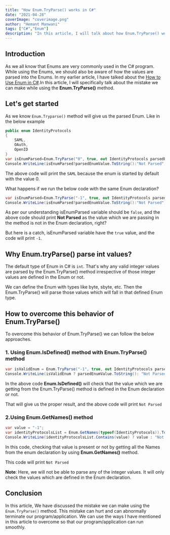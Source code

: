 ```yaml
---
title: "How Enum.TryParse() works in C#"
date: "2021-04-28"
coverImage: "coverimage.png"
author: "Hemant Manwani"
tags: ["C#","Enum"]
description: "In this article, I will talk about how Enum.TryParse() works in C# and mistake which we can make while using it."
---
```

## Introduction
 
As we all know that Enums are very commonly used in the C# program. While using the Enums, we should also be aware of how the values are parsed into the Enums. In my earlier article, I have talked about the [How to Use Enum in C#](https://www.loginradius.com/blog/engineering/enum-csharp/).In this article, I will specifically talk about the mistake we can make while using the **Enum.TryParse()** method.
 
## Let's get started
 
As we know `Enum.Tryparse()` method will give us the parsed Enum. Like in the below example
 
```c#
public enum IdentityProtocols
{
    SAML,
    OAuth,
    OpenID
}
var isEnumParsed=Enum.TryParse("0", true, out IdentityProtocols parsedEnumValue);
Console.WriteLine(isEnumParsed?parsedEnumValue.ToString():"Not Parsed");
``` 

The above code will print the `SAML` because the enum is started by default with the value 0.
 
What happens if we run the below code with the same Enum declaration?
 
```c#
var isEnumParsed=Enum.TryParse("-1", true, out IdentityProtocols parsedEnumValue);
Console.WriteLine(isEnumParsed?parsedEnumValue.ToString():"Not Parsed");
``` 
As per our understanding isEnumParsed variable should be `false`, and the above code should print **Not Parsed** as the value which we are passing in the method is not in the Enum declaration, right?
 
But here is a catch, isEnumParsed variable have the `true` value, and the code will print `-1`.
 
## Why Enum.tryParse() parse int values?
 
The default type of Enum in C# is `int`. That's why any valid integer values are parsed by the Enum.TryParse() method irrespective of those integer values are defined in the Enum or not. 
 
We can define the Enum with types like byte, sbyte, etc. Then the Enum.TryParse() will parse those values which will fall in that defined Enum type.
 
## How to overcome this behavior of Enum.TryParse()
 
To overcome this behavior of Enum.TryParse() we can follow the below approaches.
 
### 1. Using Enum.IsDefined() method with Enum.TryParse() method
 
```c#
var isValidEnum = Enum.TryParse("-1", true, out IdentityProtocols parsedEnumValue) && Enum.IsDefined(typeof(IdentityProtocols), parsedEnumValue);
Console.WriteLine(isValidEnum ? parsedEnumValue.ToString(): "Not Parsed");
```
In the above code **Enum.IsDefined()** will check that the value which we are getting from the Enum.TryParse() method is defined in the Enum declaration or not.
 
That will give us the proper result, and the above code will print `Not Parsed`
 
### 2.Using Enum.GetNames() method
 
```c#
var value = "-1";
var identityProtocolsList = Enum.GetNames(typeof(IdentityProtocols)).ToList();
Console.WriteLine(identityProtocolsList.Contains(value) ? value : "Not Parsed");
```
In this code, checking that value is present or not by getting all the Names from the enum declaration by using **Enum.GetNames()** method.
 
This code will print `Not Parsed`
 
**Note**: Here, we will not be able to parse any of the integer values. It will only check the values which are defined in the Enum declaration.
 
## Conclusion
 
In this article, We have discussed the mistake we can make using the `Enum.TryParse()` method. This mistake can hurt and can abnormally terminate our program/application. We can use the ways I have mentioned in this article to overcome so that our program/application can run smoothly.
